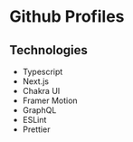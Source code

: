 # Github Profiles

## Technologies

- Typescript
- Next.js
- Chakra UI
- Framer Motion
- GraphQL
- ESLint
- Prettier
